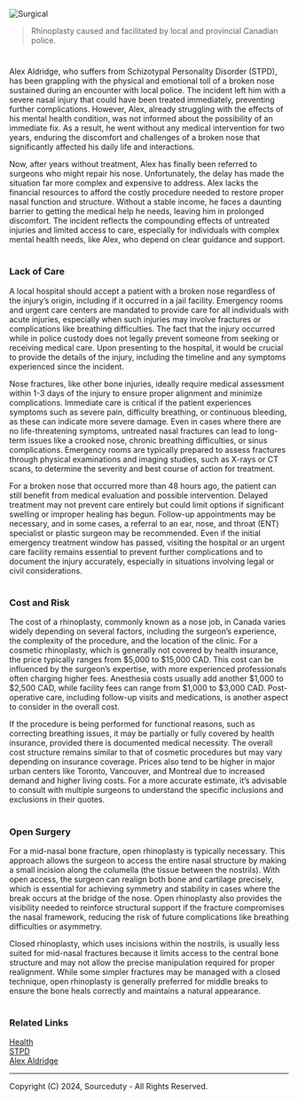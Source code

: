 ![Surgical](https://github.com/user-attachments/assets/34fb8e40-e08d-44fc-b270-2b301256f673)

> Rhinoplasty caused and facilitated by local and provincial Canadian police.
#

Alex Aldridge, who suffers from Schizotypal Personality Disorder (STPD), has been grappling with the physical and emotional toll of a broken nose sustained during an encounter with local police. The incident left him with a severe nasal injury that could have been treated immediately, preventing further complications. However, Alex, already struggling with the effects of his mental health condition, was not informed about the possibility of an immediate fix. As a result, he went without any medical intervention for two years, enduring the discomfort and challenges of a broken nose that significantly affected his daily life and interactions.

Now, after years without treatment, Alex has finally been referred to surgeons who might repair his nose. Unfortunately, the delay has made the situation far more complex and expensive to address. Alex lacks the financial resources to afford the costly procedure needed to restore proper nasal function and structure. Without a stable income, he faces a daunting barrier to getting the medical help he needs, leaving him in prolonged discomfort. The incident reflects the compounding effects of untreated injuries and limited access to care, especially for individuals with complex mental health needs, like Alex, who depend on clear guidance and support.

#
### Lack of Care

A local hospital should accept a patient with a broken nose regardless of the injury’s origin, including if it occurred in a jail facility. Emergency rooms and urgent care centers are mandated to provide care for all individuals with acute injuries, especially when such injuries may involve fractures or complications like breathing difficulties. The fact that the injury occurred while in police custody does not legally prevent someone from seeking or receiving medical care. Upon presenting to the hospital, it would be crucial to provide the details of the injury, including the timeline and any symptoms experienced since the incident.

Nose fractures, like other bone injuries, ideally require medical assessment within 1-3 days of the injury to ensure proper alignment and minimize complications. Immediate care is critical if the patient experiences symptoms such as severe pain, difficulty breathing, or continuous bleeding, as these can indicate more severe damage. Even in cases where there are no life-threatening symptoms, untreated nasal fractures can lead to long-term issues like a crooked nose, chronic breathing difficulties, or sinus complications. Emergency rooms are typically prepared to assess fractures through physical examinations and imaging studies, such as X-rays or CT scans, to determine the severity and best course of action for treatment.

For a broken nose that occurred more than 48 hours ago, the patient can still benefit from medical evaluation and possible intervention. Delayed treatment may not prevent care entirely but could limit options if significant swelling or improper healing has begun. Follow-up appointments may be necessary, and in some cases, a referral to an ear, nose, and throat (ENT) specialist or plastic surgeon may be recommended. Even if the initial emergency treatment window has passed, visiting the hospital or an urgent care facility remains essential to prevent further complications and to document the injury accurately, especially in situations involving legal or civil considerations.

#
### Cost and Risk

The cost of a rhinoplasty, commonly known as a nose job, in Canada varies widely depending on several factors, including the surgeon’s experience, the complexity of the procedure, and the location of the clinic. For a cosmetic rhinoplasty, which is generally not covered by health insurance, the price typically ranges from $5,000 to $15,000 CAD. This cost can be influenced by the surgeon’s expertise, with more experienced professionals often charging higher fees. Anesthesia costs usually add another $1,000 to $2,500 CAD, while facility fees can range from $1,000 to $3,000 CAD. Post-operative care, including follow-up visits and medications, is another aspect to consider in the overall cost.

If the procedure is being performed for functional reasons, such as correcting breathing issues, it may be partially or fully covered by health insurance, provided there is documented medical necessity. The overall cost structure remains similar to that of cosmetic procedures but may vary depending on insurance coverage. Prices also tend to be higher in major urban centers like Toronto, Vancouver, and Montreal due to increased demand and higher living costs. For a more accurate estimate, it’s advisable to consult with multiple surgeons to understand the specific inclusions and exclusions in their quotes.

#
### Open Surgery

For a mid-nasal bone fracture, open rhinoplasty is typically necessary. This approach allows the surgeon to access the entire nasal structure by making a small incision along the columella (the tissue between the nostrils). With open access, the surgeon can realign both bone and cartilage precisely, which is essential for achieving symmetry and stability in cases where the break occurs at the bridge of the nose. Open rhinoplasty also provides the visibility needed to reinforce structural support if the fracture compromises the nasal framework, reducing the risk of future complications like breathing difficulties or asymmetry.

Closed rhinoplasty, which uses incisions within the nostrils, is usually less suited for mid-nasal fractures because it limits access to the central bone structure and may not allow the precise manipulation required for proper realignment. While some simpler fractures may be managed with a closed technique, open rhinoplasty is generally preferred for middle breaks to ensure the bone heals correctly and maintains a natural appearance.

#
### Related Links

[Health](https://github.com/sourceduty/health)
<br>
[STPD](https://github.com/sourceduty/Aripiprazole_STPD)
<br>
[Alex Aldridge](https://github.com/sourceduty/Alex_Aldridge)

***
Copyright (C) 2024, Sourceduty - All Rights Reserved.
